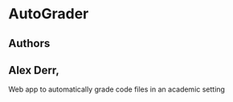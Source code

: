 # AutoGrader
## Authors
## Alex Derr, 

Web app to automatically grade code files in an academic setting
